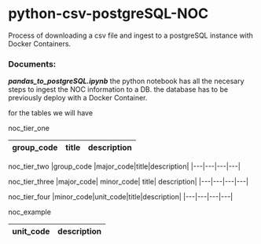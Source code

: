 # python-csv-postgreSQL-NOC

Process of downloading a csv file and ingest to a postgreSQL instance with Docker Containers.

### Documents:

***pandas_to_postgreSQL.ipynb*** the python notebook has all the necesary steps to ingest the NOC information to a DB. the database has to be previously deploy with a Docker Container. 


for the tables we will have

noc_tier_one

|group_code|title|description|
|---|---|---|

noc_tier_two
|group_code |major_code|title|description|
|---|---|---|---|

noc_tier_three
|major_code| minor_code| title| description|
|---|---|---|---|

noc_tier_four
|minor_code|unit_code|title|description|
|---|---|---|---|

noc_example

|unit_code|description|
|---|---|

